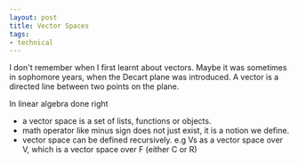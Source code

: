 ```yaml
---
layout: post
title: Vector Spaces
tags:
- technical
---
```


I don't remember when I first learnt about vectors. 
Maybe it was sometimes in sophomore years, when the Decart plane was introduced. 
A vector is a directed line between two points on the plane.

In linear algebra done right

- a vector space is a set of lists, functions or objects. 
- math operator like minus sign does not just exist, it is a notion we define. 
- vector space can be defined recursively. e.g Vs as a vector space over V, which is a vector space over F (either C or R)

